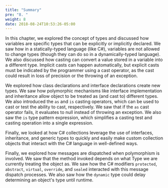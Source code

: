 ```yaml
---
title: "Summary"
pre: "8. "
weight: 8
date: 2018-08-24T10:53:26-05:00
---
```

In this chapter, we explored the concept of types and discussed how variables are specific types that can be explicitly or implicitly declared.  We saw how in a statically-typed language (like C#), variables are not allowed to change types (though they can do so in a dynamically-typed language).  We also discussed how casting can convert a value stored in a variable into a different type.  Implicit casts can happen automatically, but explicit casts must be indicated by the programmer using a cast operator, as the cast could result in loss of precision or the throwing of an exception.

We explored how class declarations and interface declarations create new types.  We saw how polymorphic mechanisms like interface implementation and inheritance allow object to be treated as (and cast to) different types.  We also introduced the `as` and `is` casting operators, which can be used to cast or test the ability to cast, respectively.  We saw that if the `as` cast operator fails, it evaluates to null instead of throwing an exception.  We also saw the `is` type pattern expression, which simplifies a casting test and casting operation into a single expression.

Finally, we looked at how C# collections leverage the use of interfaces, inheritance, and generic types to quickly and easily make custom collection objects that interact with the C# language in well-defined ways.

Finally, we explored how messages are dispatched when polymorphism is involved. We saw that the method invoked depends on what Type we are currently treating the object as.  We saw how the C# modifiers `protected`, `abstract`, `virtual`, `override`, and `sealed` interacted with this message dispatch processes.  We also saw how the `dynamic` type could delay determining an object's type until runtime.